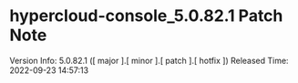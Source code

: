 # hypercloud-console_5.0.82.1 Patch Note

Version Info: 5.0.82.1 ([ major ].[ minor ].[ patch ].[ hotfix ])
Released Time: 2022-09-23 14:57:13


